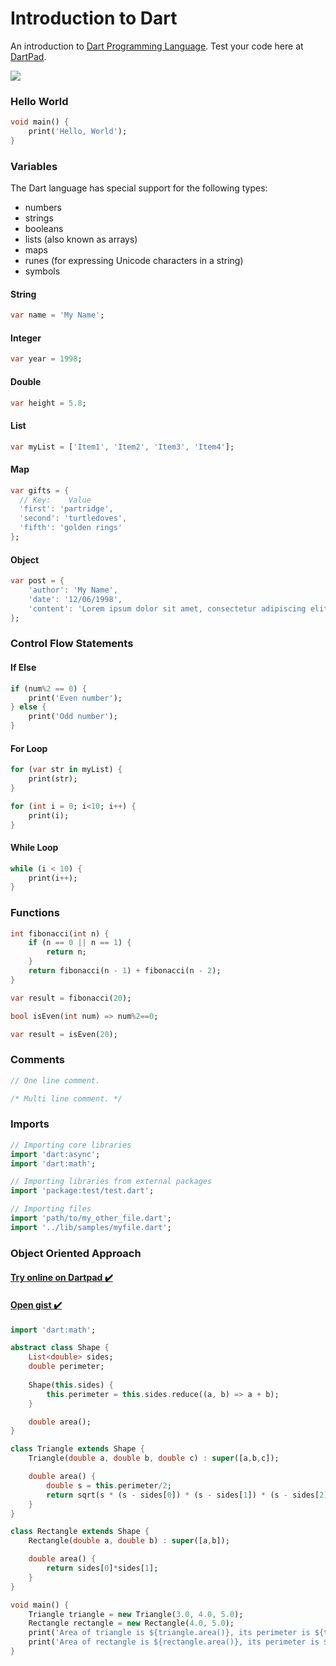 # Introduction to Dart
An introduction to [Dart Programming Language](https://www.dartlang.org/).
Test your code here at [DartPad](https://dartpad.dartlang.org/).

<img src="Logo.png">

### Hello World
```Dart
void main() {
	print('Hello, World');
}
```

### Variables
The Dart language has special support for the following types:
* numbers
* strings
* booleans
* lists (also known as arrays)
* maps
* runes (for expressing Unicode characters in a string)
* symbols

#### String
```Dart
var name = 'My Name';
```

#### Integer
```Dart
var year = 1998;
```

#### Double
```Dart
var height = 5.8;
```

#### List
```Dart
var myList = ['Item1', 'Item2', 'Item3', 'Item4'];
```

#### Map
```Dart
var gifts = {
  // Key:    Value
  'first': 'partridge',
  'second': 'turtledoves',
  'fifth': 'golden rings'
};
```

#### Object
```Dart
var post = {
    'author': 'My Name',
    'date': '12/06/1998',
    'content': 'Lorem ipsum dolor sit amet, consectetur adipiscing elit, sed do eiusmod tempor incididunt ut labore et dolore magna aliqua. Ut enim ad minim veniam, quis nostrud exercitation ullamco laboris nisi ut aliquip ex ea commodo consequat.'
};
```

### Control Flow Statements

#### If Else
```Dart
if (num%2 == 0) {
    print('Even number');
} else {
    print('Odd number');
}
```

#### For Loop
```Dart
for (var str in myList) {
    print(str);
}
```

```Dart
for (int i = 0; i<10; i++) {
    print(i);
}
```

#### While Loop
```Dart
while (i < 10) {
    print(i++);
}
```

### Functions
```Dart
int fibonacci(int n) {
	if (n == 0 || n == 1) {
		return n;
	}
	return fibonacci(n - 1) + fibonacci(n - 2);
}

var result = fibonacci(20);
```

```Dart
bool isEven(int num) => num%2==0;

var result = isEven(20);
```

### Comments
```Dart
// One line comment.

/* Multi line comment. */
```

### Imports
```Dart
// Importing core libraries
import 'dart:async';
import 'dart:math';

// Importing libraries from external packages
import 'package:test/test.dart';

// Importing files
import 'path/to/my_other_file.dart';
import '../lib/samples/myfile.dart';
```

### Object Oriented Approach
#### [Try online on Dartpad :heavy_check_mark:](https://dartpad.dartlang.org/f7fd190be3cd901d620c2b3aed5bab54)
#### [Open gist :heavy_check_mark:](https://gist.github.com/DipanshKhandelwal/f7fd190be3cd901d620c2b3aed5bab54)
```Dart
import 'dart:math';

abstract class Shape {
    List<double> sides;
    double perimeter;
  
    Shape(this.sides) {
        this.perimeter = this.sides.reduce((a, b) => a + b);
    }

    double area(); 
}

class Triangle extends Shape {
    Triangle(double a, double b, double c) : super([a,b,c]);

    double area() {
        double s = this.perimeter/2;
        return sqrt(s * (s - sides[0]) * (s - sides[1]) * (s - sides[2]));
    }
}

class Rectangle extends Shape {
    Rectangle(double a, double b) : super([a,b]);

    double area() {
        return sides[0]*sides[1];
    }
}

void main() {
    Triangle triangle = new Triangle(3.0, 4.0, 5.0);
    Rectangle rectangle = new Rectangle(4.0, 5.0);
    print('Area of triangle is ${triangle.area()}, its perimeter is ${triangle.perimeter}');
    print('Area of rectangle is ${rectangle.area()}, its perimeter is ${rectangle.perimeter}');
}
```
